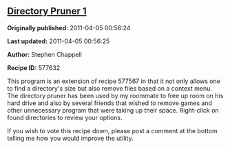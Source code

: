 ## [Directory Pruner 1](https://code.activestate.com/recipes/577632-directory-pruner-1)

**Originally published:** 2011-04-05 00:56:24

**Last updated:** 2011-04-05 00:56:25

**Author:** Stephen Chappell

**Recipe ID:** 577632

This program is an extension of recipe 577567 in that it not only allows one to find a directory's size but also remove files based on a context menu. The directory pruner has been used by my roommate to free up room on his hard drive and also by several friends that wished to remove games and other unnecessary program that were taking up their space. Right-click on found directories to review your options.

If you wish to vote this recipe down, please post a comment at the bottom telling me how you would improve the utility.
